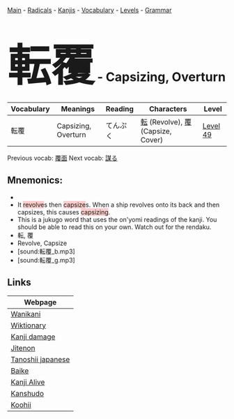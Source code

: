 <style> bigfont {font-size: 100px}</style>
[Main](../README.md) -
[Radicals](../radicals.md) -
[Kanjis](../kanjis.md) -
[Vocabulary](../vocabulary.md) -
[Levels](../levels.md) -
[Grammar](../grammar.md)
# <bigfont> 転覆</bigfont> - Capsizing, Overturn 

| Vocabulary | Meanings | Reading | Characters | Level |
| --- | --- | --- | --- | --- |
| 転覆 | Capsizing, Overturn | てんぷく |  [転](../kanjis/転.md) (Revolve), [覆](../kanjis/覆.md) (Capsize, Cover) | [Level 49](../levels/wk_level49.md) |

Previous vocab: [覆面](覆面.md) Next vocab: [謀る](謀る.md) 

## Mnemonics:

* 
* It <span style="background-color:#ffcccb"> revolve</span>s then <span style="background-color:#ffcccb"> capsize</span>s. When a ship revolves onto its back and then capsizes, this causes <span style="background-color:#ffcccb"> capsizing</span>.
* This is a jukugo word that uses the on'yomi readings of the kanji. You should be able to read this on your own. Watch out for the rendaku.
* 転, 覆
* Revolve, Capsize
* [sound:転覆_b.mp3]
* [sound:転覆_g.mp3]


## Links 

| Webpage |
| --- |
| [Wanikani          ](https://www.wanikani.com/kanji/転覆) |
| [Wiktionary        ](https://en.wiktionary.org/wiki/転覆) |
| [Kanji damage      ](http://www.kanjidamage.com/kanji/search?utf8=✓&q=転覆) |
| [Jitenon           ](https://jitenon.com/kanji/転覆) |
| [Tanoshii japanese ](https://www.tanoshiijapanese.com/dictionary/kanji.cfm?k=転覆) |
| [Baike             ](https://baike.baidu.com/item/転覆) |
| [Kanji Alive       ](https://app.kanjialive.com/転覆) |
| [Kanshudo          ](https://www.kanshudo.com/searchmn?q=転覆) |
| [Koohii            ](https://kanji.koohii.com/study/kanji/転覆) |
